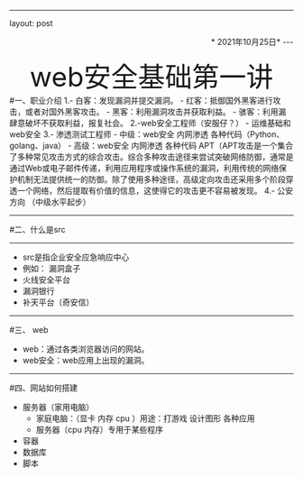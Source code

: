 ***
layout: post
<p align=right>*   2021年10月25日*
---
<center><font size=7>web安全基础第一讲</font></center>
#一、职业介绍
    1.- 白客：发现漏洞并提交漏洞。
	  - 红客：抵御国外黑客进行攻击，或者对国外黑客攻击。
	  - 黑客：利用漏洞攻击并获取利益。
	  - 骇客：利用漏肆意破坏不获取利益，报复社会。
	2.-web安全工程师（安服仔？）
		- 运维基础和web安全
	3.- 渗透测试工程师 
		- 中级：web安全 内网渗透 各种代码（Python、golang、java）
		- 高级：web安全 内网渗透 各种代码  APT（APT攻击是一个集合了多种常见攻击方式的综合攻击。综合多种攻击途径来尝试突破网络防御，通常是通过Web或电子邮件传递，利用应用程序或操作系统的漏洞，利用传统的网络保护机制无法提供统一的防御。除了使用多种途径，高级定向攻击还采用多个阶段穿透一个网络，然后提取有价值的信息，这使得它的攻击更不容易被发现。
	4.- 公安方向 （中级水平起步）
      

---

#二、什么是src

***
   - src是指企业安全应急响应中心
   - 例如：	<a herf= "https://www.vulbox.com/ "> 漏洞盒子</a>
   - <a herf= "https://www.huoxian.cn/"> 火线安全平台	</a>
   - <a herf= "https://www.bugbank.cn/"> 漏洞银行	</a>
   - <a herf= "https://www.butian.net/ "> 补天平台（奇安信）</a>

---
#三、 web 
 - web：通过各类浏览器访问的网站。
 - web安全：web应用上出现的漏洞。

---
#四、网站如何搭建 
 - 服务器（家用电脑）
	- 家庭电脑：（显卡 内存 cpu ）用途：打游戏 设计图形 各种应用
	- 服务器（cpu 内存）专用于某些程序
 - 容器
 - 数据库
 - 脚本 



	
		 
	 
          
            
